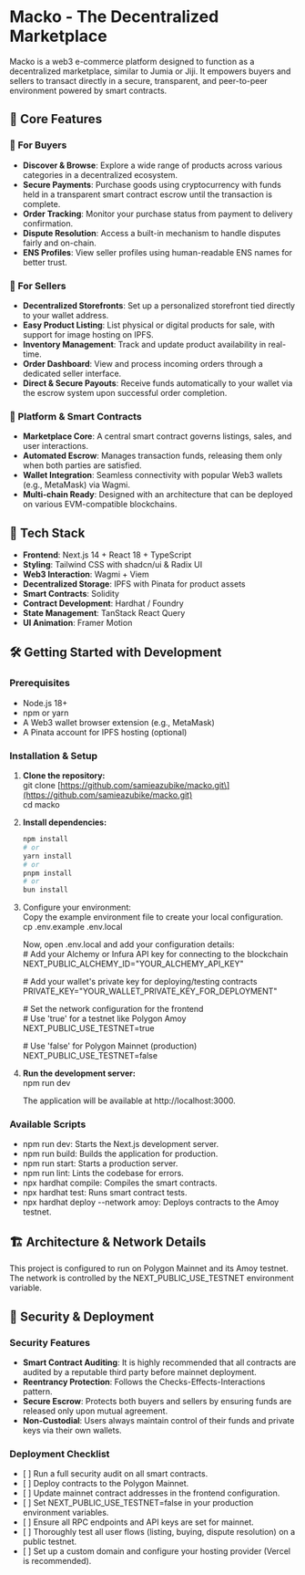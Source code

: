 # **Macko \- The Decentralized Marketplace**

Macko is a web3 e-commerce platform designed to function as a decentralized marketplace, similar to Jumia or Jiji. It empowers buyers and sellers to transact directly in a secure, transparent, and peer-to-peer environment powered by smart contracts.

## **🌟 Core Features**

### **🛒 For Buyers**

* **Discover & Browse**: Explore a wide range of products across various categories in a decentralized ecosystem.  
* **Secure Payments**: Purchase goods using cryptocurrency with funds held in a transparent smart contract escrow until the transaction is complete.  
* **Order Tracking**: Monitor your purchase status from payment to delivery confirmation.  
* **Dispute Resolution**: Access a built-in mechanism to handle disputes fairly and on-chain.  
* **ENS Profiles**: View seller profiles using human-readable ENS names for better trust.

### **💼 For Sellers**

* **Decentralized Storefronts**: Set up a personalized storefront tied directly to your wallet address.  
* **Easy Product Listing**: List physical or digital products for sale, with support for image hosting on IPFS.  
* **Inventory Management**: Track and update product availability in real-time.  
* **Order Dashboard**: View and process incoming orders through a dedicated seller interface.  
* **Direct & Secure Payouts**: Receive funds automatically to your wallet via the escrow system upon successful order completion.

### **🤖 Platform & Smart Contracts**

* **Marketplace Core**: A central smart contract governs listings, sales, and user interactions.  
* **Automated Escrow**: Manages transaction funds, releasing them only when both parties are satisfied.  
* **Wallet Integration**: Seamless connectivity with popular Web3 wallets (e.g., MetaMask) via Wagmi.  
* **Multi-chain Ready**: Designed with an architecture that can be deployed on various EVM-compatible blockchains.

## **🚀 Tech Stack**

* **Frontend**: Next.js 14 \+ React 18 \+ TypeScript  
* **Styling**: Tailwind CSS with shadcn/ui & Radix UI  
* **Web3 Interaction**: Wagmi \+ Viem  
* **Decentralized Storage**: IPFS with Pinata for product assets  
* **Smart Contracts**: Solidity  
* **Contract Development**: Hardhat / Foundry  
* **State Management**: TanStack React Query  
* **UI Animation**: Framer Motion

## **🛠️ Getting Started with Development**

### **Prerequisites**

* Node.js 18+  
* npm or yarn  
* A Web3 wallet browser extension (e.g., MetaMask)  
* A Pinata account for IPFS hosting (optional)

### **Installation & Setup**

1. **Clone the repository:**  
   git clone \[https://github.com/samieazubike/macko.git\](https://github.com/samieazubike/macko.git)  
   cd macko

2. **Install dependencies:**  
   ```bash
   npm install
   # or
   yarn install
   # or
   pnpm install
   # or
   bun install
   ```

3. Configure your environment:  
   Copy the example environment file to create your local configuration.  
   cp .env.example .env.local

   Now, open .env.local and add your configuration details:  
   \# Add your Alchemy or Infura API key for connecting to the blockchain  
   NEXT\_PUBLIC\_ALCHEMY\_ID="YOUR\_ALCHEMY\_API\_KEY"

   \# Add your wallet's private key for deploying/testing contracts  
   PRIVATE\_KEY="YOUR\_WALLET\_PRIVATE\_KEY\_FOR\_DEPLOYMENT"

   \# Set the network configuration for the frontend  
   \# Use 'true' for a testnet like Polygon Amoy  
   NEXT\_PUBLIC\_USE\_TESTNET=true

   \# Use 'false' for Polygon Mainnet (production)  
   NEXT\_PUBLIC\_USE\_TESTNET=false

4. **Run the development server:**  
   npm run dev

   The application will be available at http://localhost:3000.

### **Available Scripts**

* npm run dev: Starts the Next.js development server.  
* npm run build: Builds the application for production.  
* npm run start: Starts a production server.  
* npm run lint: Lints the codebase for errors.  
* npx hardhat compile: Compiles the smart contracts.  
* npx hardhat test: Runs smart contract tests.  
* npx hardhat deploy \--network amoy: Deploys contracts to the Amoy testnet.

## **🏗️ Architecture & Network Details**

This project is configured to run on Polygon Mainnet and its Amoy testnet. The network is controlled by the NEXT\_PUBLIC\_USE\_TESTNET environment variable.

<!-- #### **Polygon Mainnet (Production)**

* **Chain ID**: 137  
* **RPC**: https://polygon-mainnet.g.alchemy.com/v2/YOUR\_ALCHEMY\_API\_KEY  
* **USDC Address**: 0x3c499c542cEF5E3811e1192ce70d8cC03d5c3359 (6 decimals)  
* **Macko Marketplace Contract**: TBD (to be deployed)

#### **Polygon Amoy (Testnet)**

* **Chain ID**: 80002  
* **RPC**: https://polygon-amoy.g.alchemy.com/v2/YOUR\_ALCHEMY\_API\_KEY  
* **USDC Address**: 0x41e94Eb019C0762f9BFC4545e372899135362409 (6 decimals)  
* **Macko Marketplace Contract**: TBD (to be deployed) -->

## **🔐 Security & Deployment**

### **Security Features**

* **Smart Contract Auditing**: It is highly recommended that all contracts are audited by a reputable third party before mainnet deployment.  
* **Reentrancy Protection**: Follows the Checks-Effects-Interactions pattern.  
* **Secure Escrow**: Protects both buyers and sellers by ensuring funds are released only upon mutual agreement.  
* **Non-Custodial**: Users always maintain control of their funds and private keys via their own wallets.

### **Deployment Checklist**

* \[ \] Run a full security audit on all smart contracts.  
* \[ \] Deploy contracts to the Polygon Mainnet.  
* \[ \] Update mainnet contract addresses in the frontend configuration.  
* \[ \] Set NEXT\_PUBLIC\_USE\_TESTNET=false in your production environment variables.  
* \[ \] Ensure all RPC endpoints and API keys are set for mainnet.  
* \[ \] Thoroughly test all user flows (listing, buying, dispute resolution) on a public testnet.  
* \[ \] Set up a custom domain and configure your hosting provider (Vercel is recommended).